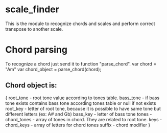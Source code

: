 # scale_finder

This is the module to recognize chords and scales and perform correct transpose to another scale. 

# Chord parsing
To recognize a chord just send it to function "parse_chord".
var chord = "Am"
var chord_object = parse_chord(chord);
## Chord object is:
{
	    root_tone - root tone value according to tones table.
	    bass_tone - if bass tone exists contains bass tone according tones table or null if not exists
	    root_key - letter of root tone, because it is possible to have same tone but different letters (ex: A# and Gb)
	    bass_key - letter of bass tone
	    tones - chord_tones - array of tones in chord. They are related to root tone.
	    keys - chord_keys - array of letters for chord tones 
	    suffix - chord modifier 
}

